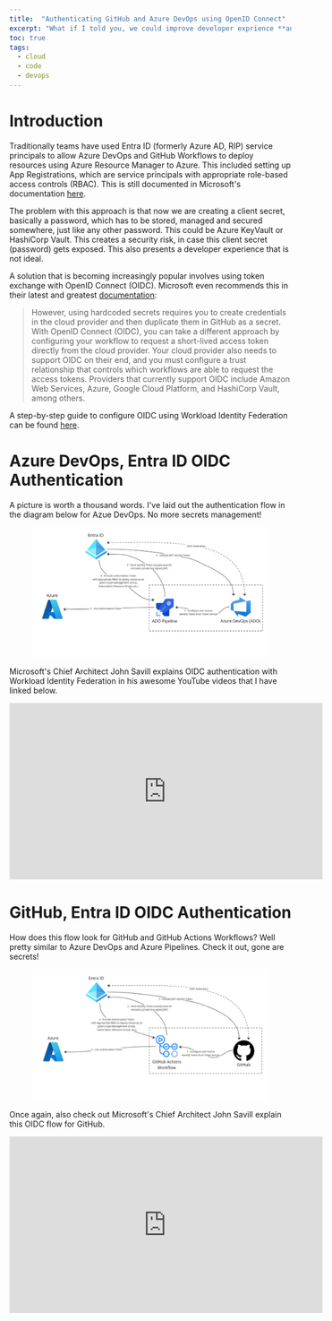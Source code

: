 ```yaml
---
title:  "Authenticating GitHub and Azure DevOps using OpenID Connect"
excerpt: "What if I told you, we could improve developer exprience **and** security with your DevOps pipelines?  Enter OpenID Connect (OIDC) to the rescue!"
toc: true
tags:
  - cloud
  - code
  - devops
---
```


# Introduction

Traditionally teams have used Entra ID (formerly Azure AD, RIP) service principals to allow Azure DevOps and GitHub Workflows to deploy resources using Azure Resource Manager to Azure.  This included setting up App Registrations, which are service principals with appropriate role-based access controls (RBAC).  This is still documented in Microsoft's documentation [here](https://learn.microsoft.com/en-us/azure/devops/pipelines/library/connect-to-azure?view=azure-devops#create-an-azure-resource-manager-service-connection-that-uses-a-service-principal-secret). 

The problem with this approach is that now we are creating a client secret, basically a password, which has to be stored, managed and secured somewhere, just like any other password.  This could be Azure KeyVault or HashiCorp Vault.  This creates a security risk, in case this client secret (password) gets exposed.  This also presents a developer experience that is not ideal.

A solution that is becoming increasingly popular involves using token exchange with OpenID Connect (OIDC). Microsoft even recommends this in their latest and greatest [documentation](https://docs.github.com/en/actions/deployment/security-hardening-your-deployments/about-security-hardening-with-openid-connect):

>However, using hardcoded secrets requires you to create credentials in the cloud provider and then duplicate them in GitHub as a secret. With OpenID Connect (OIDC), you can take a different approach by configuring your workflow to request a short-lived access token directly from the cloud provider. Your cloud provider also needs to support OIDC on their end, and you must configure a trust relationship that controls which workflows are able to request the access tokens. Providers that currently support OIDC include Amazon Web Services, Azure, Google Cloud Platform, and HashiCorp Vault, among others.

A step-by-step guide to configure OIDC using Workload Identity Federation can be found [here](https://learn.microsoft.com/en-us/azure/devops/pipelines/library/connect-to-azure?view=azure-devops#create-an-azure-resource-manager-service-connection-that-uses-workload-identity-federation).

# Azure DevOps, Entra ID OIDC Authentication
A picture is worth a thousand words.  I've laid out the authentication flow in the diagram below for Azue DevOps.  No more secrets management!

<figure>
    <a href="/assets/images/azure-devops-oidc.jpg"><img src="/assets/images/azure-devops-oidc.jpg"></a>
</figure>

Microsoft's Chief Architect John Savill explains OIDC authentication with Workload Identity Federation in his awesome YouTube videos that I have linked below.  

<iframe width="560" height="315" src="https://www.youtube.com/embed/saTUeR_U3lA?si=r3OMGYwt5DVX3Iii" title="YouTube video player" frameborder="0" allow="accelerometer; autoplay; clipboard-write; encrypted-media; gyroscope; picture-in-picture; web-share" allowfullscreen></iframe>

# GitHub, Entra ID OIDC Authentication
How does this flow look for GitHub and GitHub Actions Workflows?  Well pretty similar to Azure DevOps and Azure Pipelines.  Check it out, gone are secrets!

<figure>
    <a href="/assets/images/github-oidc.jpg"><img src="/assets/images/github-oidc.jpg"></a>
</figure>

Once again, also check out Microsoft's Chief Architect John Savill explain this OIDC flow for GitHub.

<iframe width="560" height="315" src="https://www.youtube.com/embed/XkhkkLBkAT4?si=faDeaiViVhgPyBxA" title="YouTube video player" frameborder="0" allow="accelerometer; autoplay; clipboard-write; encrypted-media; gyroscope; picture-in-picture; web-share" allowfullscreen></iframe>
